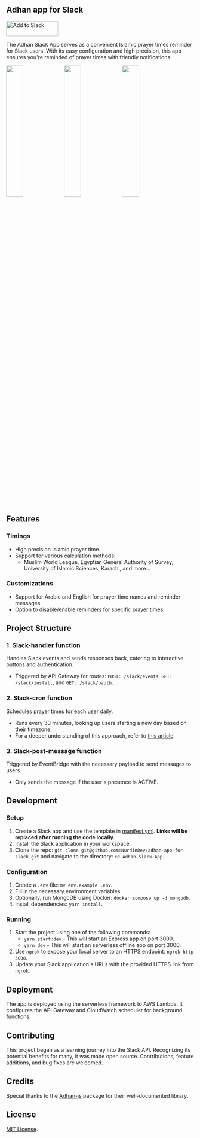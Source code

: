 ## Adhan app for Slack

<a href="https://kfuivjdryd.execute-api.us-east-1.amazonaws.com/slack/install"><img alt="Add to Slack" height="40" width="139" src="https://platform.slack-edge.com/img/add_to_slack.png" srcSet="https://platform.slack-edge.com/img/add_to_slack.png 1x, https://platform.slack-edge.com/img/add_to_slack@2x.png 2x" /></a>

The Adhan Slack App serves as a convenient Islamic prayer times reminder for Slack users. With its easy configuration and high precision, this app ensures you're reminded of prayer times with friendly notifications.

<img src="./assets/cover1.1.png" width="30%"></img>
<img src="./assets/cover2.2.png" width="30%"></img>
<img src="./assets/cover3.3.png" width="30%"></img>

## Features

### Timings

- High precision Islamic prayer time.
- Support for various calculation methods:
  - Muslim World League, Egyptian General Authority of Survey, University of Islamic Sciences, Karachi, and more...

### Customizations

- Support for Arabic and English for prayer time names and reminder messages.
- Option to disable/enable reminders for specific prayer times.

## Project Structure

### 1. Slack-handler function

Handles Slack events and sends responses back, catering to interactive buttons and authentication.

- Triggered by API Gateway for routes: `POST: /slack/events`, `GET: /slack/install`, and `GET: /slack/oauth`.

### 2. Slack-cron function

Schedules prayer times for each user daily.

- Runs every 30 minutes, looking up users starting a new day based on their timezone.
- For a deeper understanding of this approach, refer to [this article](https://nurdin.dev/schedule-a-job-at-the-same-time-in-different-timezones).

### 3. Slack-post-message function

Triggered by EventBridge with the necessary payload to send messages to users.

- Only sends the message if the user's presence is ACTIVE.

## Development

### Setup

1. Create a Slack app and use the template in [manifest.yml](manifest.yml). **Links will be replaced after running the code locally**.
2. Install the Slack application in your workspace.
3. Clone the repo: `git clone git@github.com:NurdinDev/adhan-app-for-slack.git` and navigate to the directory: `cd Adhan-Slack-App`.

### Configuration

1. Create a `.env` file: `mv env.example .env`.
2. Fill in the necessary environment variables.
3. Optionally, run MongoDB using Docker: `docker compose up -d mongodb`.
4. Install dependencies: `yarn install`.

### Running

1. Start the project using one of the following commands:
    - `yarn start:dev` - This will start an Express app on port 3000.
    - `yarn dev` - This will start an serverless offline app on port 3000.
2. Use `ngrok` to expose your local server to an HTTPS endpoint: `ngrok http 3000`.
3. Update your Slack application's URLs with the provided HTTPS link from `ngrok`.

## Deployment

The app is deployed using the serverless framework to AWS Lambda. It configures the API Gateway and CloudWatch scheduler for background functions.

## Contributing

This project began as a learning journey into the Slack API. Recognizing its potential benefits for many, it was made open source. Contributions, feature additions, and bug fixes are welcomed.

## Credits

Special thanks to the [Adhan-js](https://github.com/batoulapps/adhan-js) package for their well-documented library.

## License

[MIT License](LICENSE.md).
